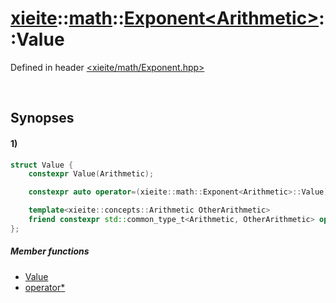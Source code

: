 # [xieite](../../../../../xieite.md)\:\:[math](../../../../../math.md)\:\:[Exponent\<Arithmetic\>](../../../Exponent.md)\:\:Value
Defined in header [<xieite/math/Exponent.hpp>](../../../../../../include/xieite/math/Exponent.hpp)

&nbsp;

## Synopses
#### 1)
```cpp
struct Value {
    constexpr Value(Arithmetic);

    constexpr auto operator=(xieite::math::Exponent<Arithmetic>::Value) = delete;

    template<xieite::concepts::Arithmetic OtherArithmetic>
    friend constexpr std::common_type_t<Arithmetic, OtherArithmetic> operator*(OtherArithmetic, xieite::math::Exponent<Arithmetic>::Value);
};
```
##### Member functions
- [Value](./structures/Value/1/operators/constructor.md)
- [operator*](./structures/Value/1/operators/multiply.md)
